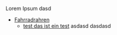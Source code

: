 Lorem Ipsum
dasd
- [Fahrradrahren](../auto/d.md)
  - [test das ist ein test](../auto/e.md)
asdasd
dasdasd